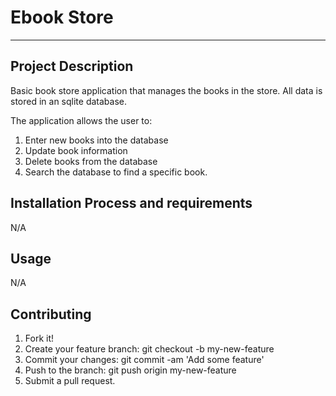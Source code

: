 # Ebook Store
---

## Project Description
Basic book store application that manages the books in the store. All data is stored in an sqlite database.

The application allows the user to:

1. Enter new books into the database
2. Update book information
3. Delete books from the database
4. Search the database to find a specific book.


## Installation Process and requirements
N/A


## Usage
N/A

## Contributing
1. Fork it!
2. Create your feature branch: git checkout -b my-new-feature
3. Commit your changes: git commit -am 'Add some feature'
4. Push to the branch: git push origin my-new-feature
5. Submit a pull request.